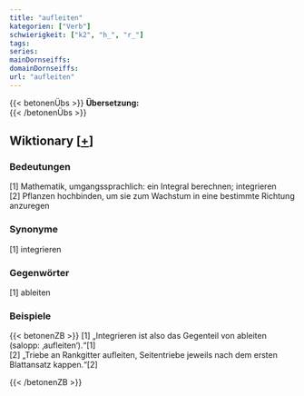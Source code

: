 ```yaml
---
title: "aufleiten"
kategorien: ["Verb"]
schwierigkeit: ["k2", "h_", "r_"]
tags:
series:
mainDornseiffs:
domainDornseiffs:
url: "aufleiten"
---
```


{{< betonenÜbs >}}
**Übersetzung:**  
{{< /betonenÜbs >}}

## Wiktionary [[+](https://de.wiktionary.org/wiki/aufleiten)]

### Bedeutungen
[1] Mathematik, umgangssprachlich: ein Integral berechnen; integrieren  
[2] Pflanzen hochbinden, um sie zum Wachstum in eine bestimmte Richtung anzuregen  

### Synonyme
[1] integrieren  

### Gegenwörter
[1] ableiten  

### Beispiele
{{< betonenZB >}}
[1] „Integrieren ist also das Gegenteil von ableiten (salopp: ‚aufleiten‘).“[1]  
[2] „Triebe an Rankgitter aufleiten, Seitentriebe jeweils nach dem ersten Blattansatz kappen.“[2]  

{{< /betonenZB >}}

